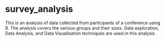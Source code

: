 # survey_analysis
This is an analysis of data collected from participants of a conference using R. The analysis covers the various groups and their sizes. Data exploration, Data Analysis, and Data Visualisation techniques are used in this analysis


